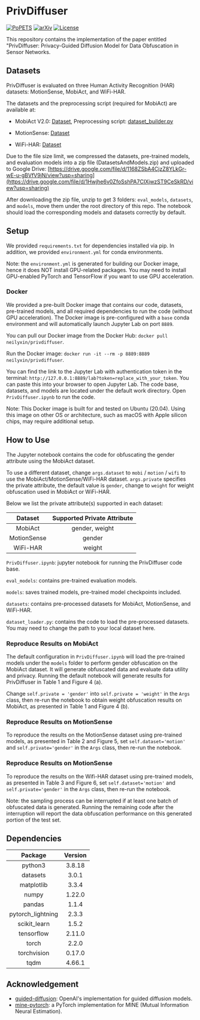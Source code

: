 # PrivDiffuser
[![PoPETS](https://img.shields.io/badge/PoPETs-2025-blue?style=flat)]()
[![arXiv](https://img.shields.io/badge/arXiv-2209.12046-b31b1b.svg)](https://arxiv.org/abs/2412.14499)
[![License](https://img.shields.io/badge/license-MIT-green.svg?style=flat)](https://github.com/sustainable-computing/PrivDiffuser/blob/main/LICENSE)

This repository contains the implementation of the paper entitled "PrivDiffuser: Privacy-Guided Diffusion Model for Data Obfuscation in Sensor Networks.


## Datasets
PrivDiffuser is evaluated on three Human Activity Recognition (HAR) datasets: MotionSense, MobiAct, and WiFi-HAR. 

The datasets and the preprocessing script (required for MobiAct) are available at:

- MobiAct V2.0: [Dataset](https://bmi.hmu.gr/the-mobifall-and-mobiact-datasets-2), Preprocessing script: [dataset_builder.py](https://github.com/sustainable-computing/ObscureNet/blob/master/Dataset%26Models/MobiAct%20Dataset/dataset_builder.py)

- MotionSense: [Dataset](https://github.com/mmalekzadeh/motion-sense/tree/master/data)

- WiFi-HAR: [Dataset](https://data.mendeley.com/datasets/v38wjmz6f6/1)

Due to the file size limit, we compressed the datasets, pre-trained models, and evaluation models into a zip file (DatasetsAndModels.zip) and uploaded to Google Drive: [https://drive.google.com/file/d/1168ZSbA4CjzZ8YLkGr-wE-u-gBVfV9jN/view?usp=sharing](https://drive.google.com/file/d/1Hwjhe6v0ZfoSshPA7CIXjwzST9CeSkRD/view?usp=sharing)

After downloading the zip file, unzip to get 3 folders: `eval_models`, `datasets`, and `models`, move them under the root directory of this repo. 
The notebook should load the corresponding models and datasets correctly by default.

## Setup
We provided `requirements.txt` for dependencies installed via pip. In addition, we provided `environment.yml` for conda environments. 

Note: the `environment.yml` is generated for building our Docker image, hence it does NOT install GPU-related packages. You may need to install GPU-enabled PyTorch and TensorFlow if you want to use GPU acceleration.

### Docker
We provided a pre-built Docker image that contains our code, datasets, pre-trained models, and all required dependencies to run the code (without GPU acceleration). The Docker image is pre-configured with a `base` conda environment and will automatically launch Jupyter Lab on port `8889`.

You can pull our Docker image from the Docker Hub: `docker pull neilyxin/privdiffuser`.

Run the Docker image: `docker run -it --rm -p 8889:8889 neilyxin/privdiffuser`. 

You can find the link to the Jupyter Lab with authentication token in the terminal: `http://127.0.0.1:8889/lab?token=replace_with_your_token`. You can paste this into your browser to open Jupyter Lab. The code base, datasets, and models are located under the default work directory. Open `PrivDiffuser.ipynb` to run the code.

Note: This Docker image is built for and tested on Ubuntu (20.04). Using this image on other OS or architecture, such as macOS with Apple silicon chips, may require additional setup. 

## How to Use
The Jupyter notebook contains the code for obfuscating the gender attribute using the MobiAct dataset.

To use a different dataset, change `args.dataset` to `mobi` / `motion` / `wifi` to use the MobiAct/MotionSense/WiFi-HAR dataset. `args.private` specifies the private attribute, the default value is `gender`, change to `weight` for weight obfuscation used in MobiAct or WiFi-HAR. 

Below we list the private attribute(s) supported in each dataset:

| Dataset         | Supported Private Attribute |
| :--------------:|:---------------------------:| 
| MobiAct         | gender, weight              |
| MotionSense     | gender                      |
| WiFi-HAR        | weight                      |

`PrivDiffuser.ipynb`: jupyter notebook for running the PrivDiffuser code base.

`eval_models`: contains pre-trained evaluation models.

`models`: saves trained models, pre-trained model checkpoints included.

`datasets`: contains pre-processed datasets for MobiAct, MotionSense, and WiFi-HAR.

`dataset_loader.py`: contains the code to load the pre-processed datasets. You may need to change the path to your local dataset here.


### Reproduce Results on MobiAct
The default configuration in `PrivDiffuser.ipynb` will load the pre-trained models under the `models` folder to perform gender obfuscation on the MobiAct dataset. It will generate obfuscated data and evaluate data utility and privacy.
Running the default notebook will generate results for PrivDiffuser in Table 1 and Figure 4 (a). 

Change `self.private = 'gender'` into `self.private = 'weight'` in the `Args` class, then re-run the notebook to obtain weight obfuscation results on MobiAct, as presented in Table 1 and Figure 4 (b).

### Reproduce Results on MotionSense
To reproduce the results on the MotionSense dataset using pre-trained models, as presented in Table 2 and Figure 5, set `self.dataset='motion'` and `self.private='gender'` in the `Args` class, then re-run the notebook.

### Reproduce Results on MotionSense
To reproduce the results on the Wifi-HAR dataset using pre-trained models, as presented in Table 3 and Figure 6, set `self.dataset='motion'` and `self.private='gender'` in the `Args` class, then re-run the notebook.

Note: the sampling process can be interrupted if at least one batch of obfuscated data is generated. Running the remaining code after the interruption will report the data obfuscation performance on this generated portion of the test set.

## Dependencies
| Package           | Version       |
| :----------------:|:-------------:| 
| python3           | 3.8.18        |
| datasets          | 3.0.1         |
| matplotlib        | 3.3.4         |
| numpy             | 1.22.0        |
| pandas            | 1.1.4         |
| pytorch_lightning | 2.3.3         |
| scikit_learn      | 1.5.2         |
| tensorflow        | 2.11.0        |
| torch             | 2.2.0         |
| torchvision       | 0.17.0        |
| tqdm              | 4.66.1        |


## Acknowledgement
- [guided-diffusion](https://github.com/openai/guided-diffusion): OpenAI's implementation for guided diffusion models.
- [mine-pytorch](https://github.com/gtegner/mine-pytorch): a PyTorch implementation for MINE (Mutual Information Neural Estimation).
